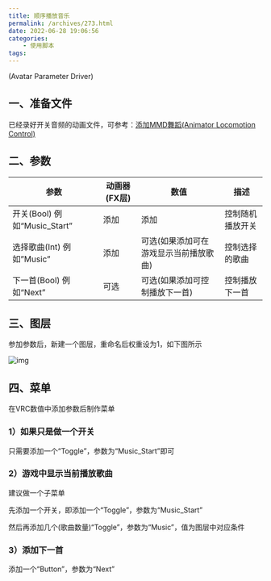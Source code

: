 ```yaml
---
title: 顺序播放音乐
permalink: /archives/273.html
date: 2022-06-28 19:06:56
categories:
    - 使用脚本
tags:
---
```


(Avatar Parameter Driver)

## 一、准备文件

已经录好开关音频的动画文件，可参考：[添加MMD舞蹈(Animator Locomotion Control)](/archives/140)

## 二、参数

| 参数                         | 动画器(FX层) | 数值                                   | 描述             |
| ---------------------------- | ------------ | -------------------------------------- | ---------------- |
| 开关(Bool) 例如“Music_Start” | 添加         | 添加                                   | 控制随机播放开关 |
| 选择歌曲(Int) 例如”Music”    | 添加         | 可选(如果添加可在游戏显示当前播放歌曲) | 控制选择的歌曲   |
| 下一首(Bool) 例如“Next”      | 可选         | 可选(如果添加可控制播放下一首)         | 控制播放下一首   |

## 三、图层

参加参数后，新建一个图层，重命名后权重设为1，如下图所示

![img](https://jsd.cdn.zzko.cn/gh/yexca/picx-images-hosting@master/2022-VRChat/06-顺序播放音乐/顺序播放音乐.6da5laejoag0.webp)

## 四、菜单

在VRC数值中添加参数后制作菜单

### 1）如果只是做一个开关

只需要添加一个“Toggle”，参数为“Music_Start”即可

### 2）游戏中显示当前播放歌曲

建议做一个子菜单

先添加一个开关，即添加一个“Toggle”，参数为“Music_Start”

然后再添加几个(歌曲数量)“Toggle”，参数为“Music”，值为图层中对应条件

### 3）添加下一首

添加一个“Button”，参数为“Next”